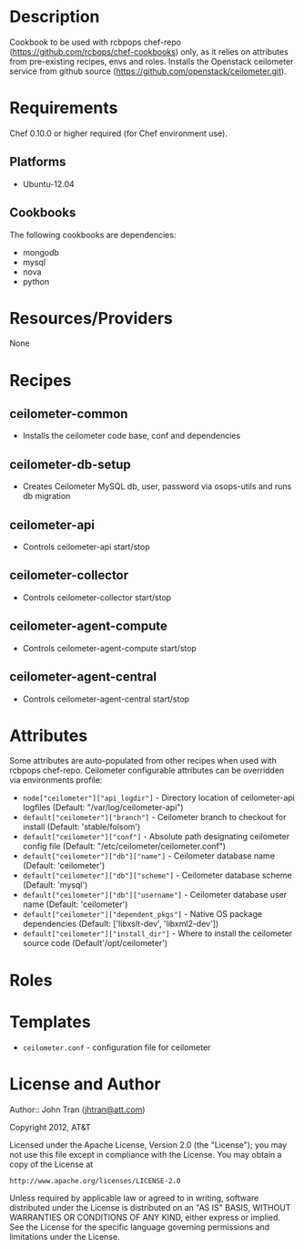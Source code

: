 Description
===========

Cookbook to be used with rcbpops chef-repo (https://github.com/rcbops/chef-cookbooks) only, as it relies on attributes from pre-existing recipes, envs and roles.
Installs the Openstack ceilometer service from github source (https://github.com/openstack/ceilometer.git).

Requirements
============

Chef 0.10.0 or higher required (for Chef environment use).

Platforms
---------

* Ubuntu-12.04

Cookbooks
---------

The following cookbooks are dependencies:

* mongodb
* mysql
* nova
* python

Resources/Providers
===================

None


Recipes
=======

ceilometer-common
----
- Installs the ceilometer code base, conf and dependencies

ceilometer-db-setup
---
- Creates Ceilometer MySQL db, user, password via osops-utils and runs db migration

ceilometer-api
---
- Controls ceilometer-api start/stop

ceilometer-collector
---
- Controls ceilometer-collector start/stop

ceilometer-agent-compute
---
- Controls ceilometer-agent-compute start/stop


ceilometer-agent-central
---
- Controls ceilometer-agent-central start/stop


Attributes
==========
Some attributes are auto-populated from other recipes when used with rcbpops chef-repo.
Ceilometer configurable attributes can be overridden via environments profile:

* `node["ceilometer"]["api_logdir"]` - Directory location of ceilometer-api logfiles
(Default: "/var/log/ceilometer-api")
* `default["ceilometer"]["branch"]` - Ceilometer branch to checkout for install
(Default: 'stable/folsom')
* `default["ceilometer"]["conf"]` - Absolute path designating ceilometer config file
(Default: "/etc/ceilometer/ceilometer.conf")
* `default["ceilometer"]["db"]["name"]` - Ceilometer database name
(Default: 'ceilometer')
* `default["ceilometer"]["db"]["scheme"]` - Ceilometer database scheme
(Default: 'mysql')
* `default["ceilometer"]["db"]["username"]` - Ceilometer database user name
(Default: 'ceilometer')
* `default["ceilometer"]["dependent_pkgs"]` - Native OS package dependencies
(Default: ['libxslt-dev', 'libxml2-dev'])
* `default["ceilometer"]["install_dir"]` - Where to install the ceilometer source code
(Default'/opt/ceilometer')


Roles
=====


Templates
=====
* `ceilometer.conf` - configuration file for ceilometer


License and Author
==================

Author:: John Tran (<jhtran@att.com>)  

Copyright 2012, AT&T

Licensed under the Apache License, Version 2.0 (the "License");
you may not use this file except in compliance with the License.
You may obtain a copy of the License at

    http://www.apache.org/licenses/LICENSE-2.0

Unless required by applicable law or agreed to in writing, software
distributed under the License is distributed on an "AS IS" BASIS,
WITHOUT WARRANTIES OR CONDITIONS OF ANY KIND, either express or implied.
See the License for the specific language governing permissions and
limitations under the License.
